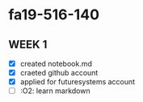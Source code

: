 # fa19-516-140

## WEEK 1

- [x] created notebook.md
- [x] craeted github account
- [x] applied for futuresystems account 
- [ ] :O2: learn markdown
